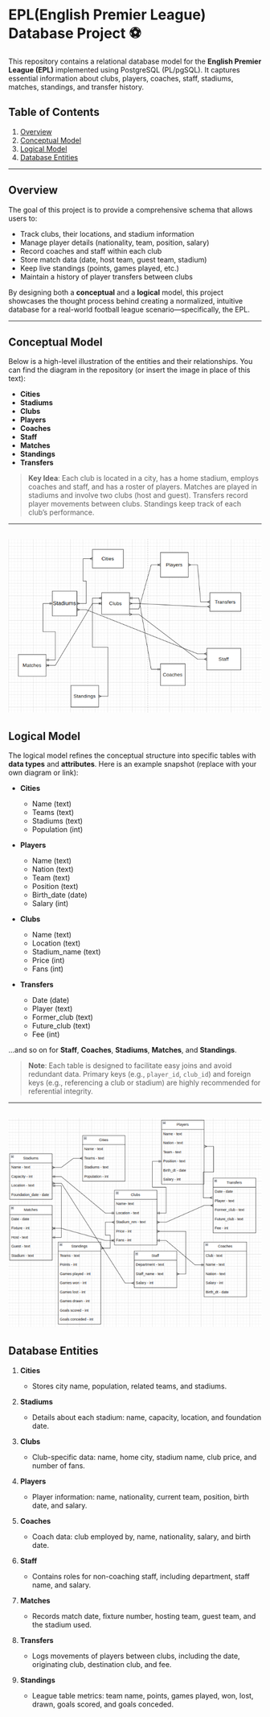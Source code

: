 # EPL(English Premier League) Database Project ⚽

This repository contains a relational database model for the **English Premier League (EPL)** implemented using PostgreSQL (PL/pgSQL). It captures essential information about clubs, players, coaches, staff, stadiums, matches, standings, and transfer history. 

## Table of Contents
1. [Overview](#overview)  
2. [Conceptual Model](#conceptual-model)  
3. [Logical Model](#logical-model)  
4. [Database Entities](#database-entities)

---

## Overview
The goal of this project is to provide a comprehensive schema that allows users to:
- Track clubs, their locations, and stadium information  
- Manage player details (nationality, team, position, salary)  
- Record coaches and staff within each club  
- Store match data (date, host team, guest team, stadium)  
- Keep live standings (points, games played, etc.)  
- Maintain a history of player transfers between clubs  

By designing both a **conceptual** and a **logical** model, this project showcases the thought process behind creating a normalized, intuitive database for a real-world football league scenario—specifically, the EPL.

---

## Conceptual Model
Below is a high-level illustration of the entities and their relationships. You can find the diagram in the repository (or insert the image in place of this text):

- **Cities**  
- **Stadiums**  
- **Clubs**  
- **Players**  
- **Coaches**  
- **Staff**  
- **Matches**  
- **Standings**  
- **Transfers**

> **Key Idea**: Each club is located in a city, has a home stadium, employs coaches and staff, and has a roster of players. Matches are played in stadiums and involve two clubs (host and guest). Transfers record player movements between clubs. Standings keep track of each club’s performance.

---
![alt text](https://github.com/GulmurodY/data_base/blob/main/schemes/conceptual%20model.png)
---
## Logical Model
The logical model refines the conceptual structure into specific tables with **data types** and **attributes**. Here is an example snapshot (replace with your own diagram or link):

- **Cities**  
  - Name (text)  
  - Teams (text)  
  - Stadiums (text)  
  - Population (int)

- **Players**  
  - Name (text)  
  - Nation (text)  
  - Team (text)  
  - Position (text)  
  - Birth_date (date)  
  - Salary (int)

- **Clubs**  
  - Name (text)  
  - Location (text)  
  - Stadium_name (text)  
  - Price (int)  
  - Fans (int)

- **Transfers**  
  - Date (date)  
  - Player (text)  
  - Former_club (text)  
  - Future_club (text)  
  - Fee (int)

…and so on for **Staff**, **Coaches**, **Stadiums**, **Matches**, and **Standings**.

> **Note**: Each table is designed to facilitate easy joins and avoid redundant data. Primary keys (e.g., `player_id`, `club_id`) and foreign keys (e.g., referencing a club or stadium) are highly recommended for referential integrity.
> 
---
![alt text](https://github.com/GulmurodY/data_base/blob/main/schemes/logical%20model%201.png)
---
## Database Entities

1. **Cities**  
   - Stores city name, population, related teams, and stadiums.

2. **Stadiums**  
   - Details about each stadium: name, capacity, location, and foundation date.

3. **Clubs**  
   - Club-specific data: name, home city, stadium name, club price, and number of fans.

4. **Players**  
   - Player information: name, nationality, current team, position, birth date, and salary.

5. **Coaches**  
   - Coach data: club employed by, name, nationality, salary, and birth date.

6. **Staff**  
   - Contains roles for non-coaching staff, including department, staff name, and salary.

7. **Matches**  
   - Records match date, fixture number, hosting team, guest team, and the stadium used.

8. **Transfers**  
   - Logs movements of players between clubs, including the date, originating club, destination club, and fee.

9. **Standings**  
   - League table metrics: team name, points, games played, won, lost, drawn, goals scored, and goals conceded.

